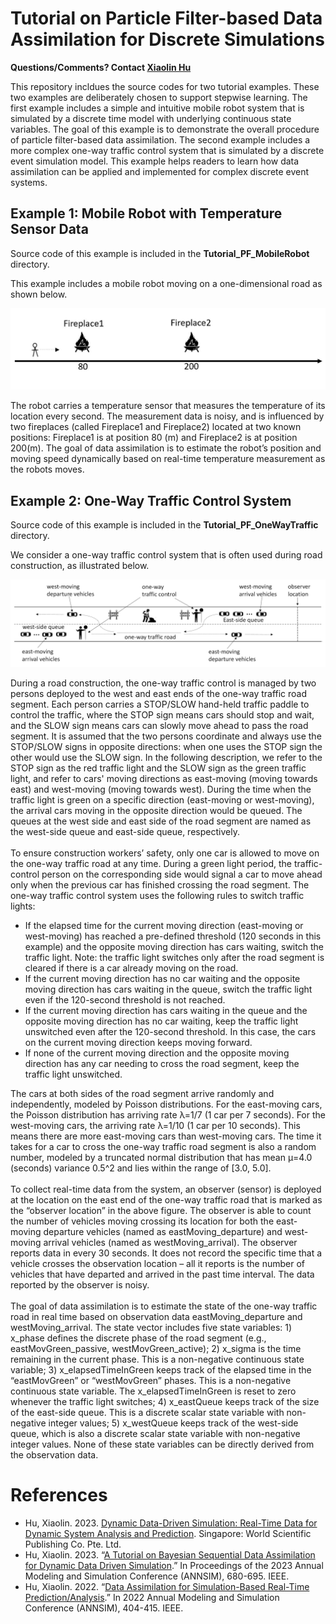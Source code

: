 # Tutorial on Particle Filter-based Data Assimilation for Discrete Simulations
**Questions/Comments? Contact [Xiaolin Hu](https://sims.cs.gsu.edu/sims/XiaolinHu.htm)**

This repository incldues the source codes for two tutorial examples. These two examples are deliberately chosen to support stepwise learning. The first example includes a simple and intuitive mobile robot system that is simulated by a discrete time model with underlying continuous state variables. The goal of this example is to demonstrate the overall procedure of particle filter-based data assimilation. The second example includes a more complex one-way traffic control system that is simulated by a discrete event simulation model. This example helps readers to learn how data assimilation can be applied and implemented for complex discrete event systems. 

## Example 1: Mobile Robot with Temperature Sensor Data
Source code of this example is included in the **Tutorial_PF_MobileRobot** directory. 

This example includes a mobile robot moving on a one-dimensional road as shown below. 

![mobile robot on a oneD road](MobileRobot.JPG)

The robot carries a temperature sensor that measures the temperature of its location every second. The measurement data is noisy, and is influenced by two fireplaces (called Fireplace1 and Fireplace2) located at two known positions: Fireplace1 is at position 80 (m) and Fireplace2 is at position 200(m). The goal of data assimilation is to estimate the robot’s position and moving speed dynamically based on real-time temperature measurement as the robots moves. 


## Example 2: One-Way Traffic Control System
Source code of this example is included in the **Tutorial_PF_OneWayTraffic** directory. 

We consider a one-way traffic control system that is often used during road construction, as illustrated below. 

![one-way traffic control system](OneWayTrafficControl.JPG)

During a road construction, the one-way traffic control is managed by two persons deployed to the west and east ends of the one-way traffic road segment. Each person carries a STOP/SLOW hand-held traffic paddle to control the traffic, where the STOP sign means cars should stop and wait, and the SLOW sign means cars can slowly move ahead to pass the road segment. It is assumed that the two persons coordinate and always use the STOP/SLOW signs in opposite directions: when one uses the STOP sign the other would use the SLOW sign. In the following description, we refer to the STOP sign as the red traffic light and the SLOW sign as the green traffic light, and refer to cars' moving directions as east-moving (moving towards east) and west-moving (moving towards west). During the time when the traffic light is green on a specific direction (east-moving or west-moving), the arrival cars moving in the opposite direction would be queued. The queues at the west side and east side of the road segment are named as the west-side queue and east-side queue, respectively.\
\
To ensure construction workers’ safety, only one car is allowed to move on the one-way traffic road at any time. During a green light period, the traffic-control person on the corresponding side would signal a car to move ahead only when the previous car has finished crossing the road segment. The one-way traffic control system uses the following rules to switch traffic lights:
* If the elapsed time for the current moving direction (east-moving or west-moving) has reached a pre-defined threshold (120 seconds in this example) and the opposite moving direction has cars waiting, switch the traffic light. Note: the traffic light switches only after the road segment is cleared if there is a car already moving on the road. 
* If the current moving direction has no car waiting and the opposite moving direction has cars waiting in the queue, switch the traffic light even if the 120-second threshold is not reached.  
* If the current moving direction has cars waiting in the queue and the opposite moving direction has no car waiting, keep the traffic light unswitched even after the 120-second threshold. In this case, the cars on the current moving direction keeps moving forward. 
* If none of the current moving direction and the opposite moving direction has any car needing to cross the road segment, keep the traffic light unswitched. 

The cars at both sides of the road segment arrive randomly and independently, modeled by Poisson distributions. For the east-moving cars, the Poisson distribution has arriving rate λ=1/7 (1 car per 7 seconds). For the west-moving cars, the arriving rate λ=1/10 (1 car per 10 seconds). This means there are more east-moving cars than west-moving cars. The time it takes for a car to cross the one-way traffic road segment is also a random number, modeled by a truncated normal distribution that has mean μ=4.0 (seconds) variance 0.5^2 and lies within the range of [3.0, 5.0].\
\
To collect real-time data from the system, an observer (sensor) is deployed at the location on the east end of the one-way traffic road that is marked as the “observer location” in the above figure. The observer is able to count the number of vehicles moving crossing its location for both the east-moving departure vehicles (named as eastMoving_departure) and west-moving arrival vehicles (named as westMoving_arrival). The observer reports data in every 30 seconds. It does not record the specific time that a vehicle crosses the observation location – all it reports is the number of vehicles that have departed and arrived in the past time interval. The data reported by the observer is noisy.\
\
The goal of data assimilation is to estimate the state of the one-way traffic road in real time based on observation data eastMoving_departure and westMoving_arrival. The state vector includes five state variables: 1) x_phase defines the discrete phase of the road segment (e.g., eastMovGreen_passive, westMovGreen_active); 2) x_sigma is the time remaining in the current phase. This is a non-negative continuous state variable; 3) x_elapsedTimeInGreen keeps track of the elapsed time in the “eastMovGreen” or “westMovGreen” phases. This is a non-negative continuous state variable. The x_elapsedTimeInGreen is reset to zero whenever the traffic light switches; 4) x_eastQueue keeps track of the size of the east-side queue. This is a discrete scalar state variable with non-negative integer values; 5) x_westQueue keeps track of the west-side queue, which is also a discrete scalar state variable with non-negative integer values. None of these state variables can be directly derived from the observation data.

# References
* Hu, Xiaolin. 2023. [Dynamic Data-Driven Simulation: Real-Time Data for Dynamic System Analysis and Prediction](https://www.worldscientific.com/worldscibooks/10.1142/13166#t=aboutBook). Singapore: World Scientific Publishing Co. Pte. Ltd.
* Hu, Xiaolin. 2023. “[A Tutorial on Bayesian Sequential Data Assimilation for Dynamic Data Driven Simulation](https://ieeexplore.ieee.org/document/10155351).” In Proceedings of the 2023 Annual Modeling and Simulation Conference (ANNSIM), 680-695. IEEE.
* Hu, Xiaolin. 2022. “[Data Assimilation for Simulation-Based Real-Time Prediction/Analysis](https://ieeexplore.ieee.org/document/9859329).” In 2022 Annual Modeling and Simulation Conference (ANNSIM), 404-415. IEEE.



